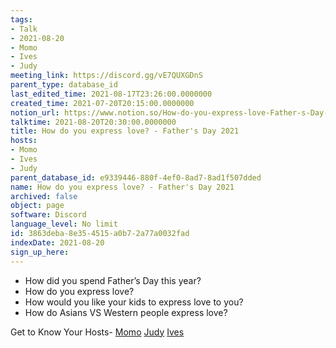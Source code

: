```yaml
---
tags:
- Talk
- 2021-08-20
- Momo
- Ives
- Judy
meeting_link: https://discord.gg/vE7QUXGDnS
parent_type: database_id
last_edited_time: 2021-08-17T23:26:00.0000000
created_time: 2021-07-20T20:15:00.0000000
notion_url: https://www.notion.so/How-do-you-express-love-Father-s-Day-2021-3863deba8e354515a0b72a77a0032fad
talktime: 2021-08-20T20:30:00.0000000
title: How do you express love? - Father's Day 2021
hosts:
- Momo
- Ives
- Judy
parent_database_id: e9339446-880f-4ef0-8ad7-8ad1f507dded
name: How do you express love? - Father's Day 2021
archived: false
object: page
software: Discord
language_level: No limit
id: 3863deba-8e35-4515-a0b7-2a77a0032fad
indexDate: 2021-08-20
sign_up_here: 
---
```


   - How did you spend Father’s Day this year?
   - How do you express love?
   - How would you like your kids to express love to you?
   - How do Asians VS Western people express love? 

Get to Know Your Hosts-
[Momo](/23f0f26c7f1547c0b08477c0c6f1f461)
[Judy](/d7df8bdfae994fc1a37a32b73806247f)
[Ives](/80871d292cbd411da0b1ab74bb5bccfd)




